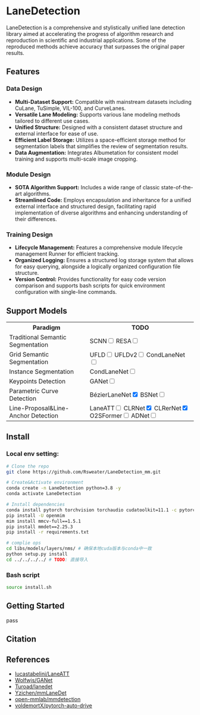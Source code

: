 # LaneDetection

LaneDetection is a comprehensive and stylistically unified lane detection library aimed at accelerating the progress of algorithm research and reproduction in scientific and industrial applications. Some of the reproduced methods achieve accuracy that surpasses the original paper results.


## Features
### **Data Design**
* **Multi-Dataset Support:** Compatible with mainstream datasets including CuLane, TuSimple, VIL-100, and CurveLanes.
* **Versatile Lane Modeling:** Supports various lane modeling methods tailored to different use cases.
* **Unified Structure:** Designed with a consistent dataset structure and external interface for ease of use.
* **Efficient Label Storage:** Utilizes a space-efficient storage method for segmentation labels that simplifies the review of segmentation results.
* **Data Augmentation:** Integrates Albumetation for consistent model training and supports multi-scale image cropping.

### **Module Design**
* **SOTA Algorithm Support:** Includes a wide range of classic state-of-the-art algorithms.
* **Streamlined Code:** Employs encapsulation and inheritance for a unified external interface and structured design, facilitating rapid implementation of diverse algorithms and enhancing understanding of their differences.

### **Training Design**
* **Lifecycle Management:** Features a comprehensive module lifecycle management Runner for efficient tracking.
* **Organized Logging:** Ensures a structured log storage system that allows for easy querying, alongside a logically organized configuration file structure.
* **Version Control:** Provides functionality for easy code version comparison and supports bash scripts for quick environment configuration with single-line commands.


## Support Models
<table align="center">
    <tr>
        <th><b>Paradigm</b></th>
        <th><b>TODO</b></th>
    </tr>
    <tr>
        <td>Traditional Semantic Segmentation</td>
        <td>SCNN<input type="checkbox"/> RESA<input type="checkbox"/></td>
    </tr>
    <tr>
        <td>Grid Semantic Segmentation</td>
        <td>UFLD<input type="checkbox"/> UFLDv2<input type="checkbox"/> CondLaneNet<input type="checkbox"/></td>
    </tr>
    <tr>
        <td>Instance Segmentation</td>
        <td>CondLaneNet<input type="checkbox"/></td>
    </tr>
    <tr>
        <td>Keypoints Detection</td>
        <td>GANet<input type="checkbox"/></td>
    </tr>
    <tr>
        <td>Parametric Curve Detection</td>
        <td>BézierLaneNet<input type="checkbox" checked/> BSNet<input type="checkbox"/></td>
    </tr>
    <tr>
        <td>Line-Proposal&Line-Anchor Detection</td>
        <td>LaneATT<input type="checkbox"/> CLRNet<input type="checkbox" checked/> CLRerNet<input type="checkbox" checked/> O2SFormer<input type="checkbox"/> ADNet<input type="checkbox"/></td>
    </tr>
</table>


## Install
### Local env setting:
```bash
# Clone the repo
git clone https://github.com/Rsweater/LaneDetection_mm.git

# Create&Activate environment
conda create -n LaneDetection python=3.8 -y
conda activate LaneDetection

# Install dependencies
conda install pytorch torchvision torchaudio cudatoolkit=11.1 -c pytorch-lts -c nvidia
pip install -U openmim
mim install mmcv-full==1.5.1
pip install mmdet==2.25.3
pip install -r requirements.txt

# complie ops
cd libs/models/layers/nms/ # 确保本地cuda版本与conda中一致
python setup.py install
cd ../../../../ # TODO: 直接导入
```
### Bash script
```bash
source install.sh
```


## Getting Started
pass


## Citation


## References
* [lucastabelini/LaneATT](https://github.com/lucastabelini/LaneATT)
* [Wolfwjs/GANet](https://github.com/Wolfwjs/GANet)
* [Turoad/lanedet](https://github.com/Turoad/lanedet)
* [Yzichen/mmLaneDet](https://github.com/Yzichen/mmLaneDet)
* [open-mmlab/mmdetection](https://github.com/open-mmlab/mmdetection)
* [voldemortX/pytorch-auto-drive](https://github.com/voldemortX/pytorch-auto-drive)

